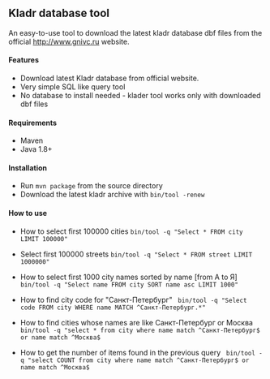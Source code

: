 ## Kladr database tool

An easy-to-use tool to download the latest kladr 
database dbf files from the official http://www.gnivc.ru website.

#### Features
* Download latest Kladr database from official website.
* Very simple SQL like query tool
* No database to install needed - klader tool works only with downloaded dbf files

#### Requirements
* Maven
* Java 1.8+

#### Installation
* Run `mvn package` from the source directory
* Download the latest kladr archive with `bin/tool -renew`

#### How to use
* How to select first 100000 cities
``` bin/tool -q "Select * FROM city LIMIT 100000" ```

* Select first 100000 streets
``` bin/tool -q "Select * FROM street LIMIT 1000000" ```

* How to select first 1000 city names sorted by name [from А to Я]
``` bin/tool -q "Select name FROM city SORT name asc LIMIT 1000"```

* How to find city code for "Санкт-Петербург" 
``` bin/tool -q "Select code FROM city WHERE name MATCH ^Санкт-Петербург.*"```

* How to find cities whose names are like Санкт-Петербург or Москва
``` bin/tool -q "select * from city where name match ^Санкт-Петербург$ or name match ^Москва$```

* How to get the number of items found in the previous query 
``` bin/tool -q "select COUNT from city where name match ^Санкт-Петербург$ or name match ^Москва$```

